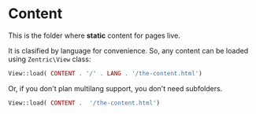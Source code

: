# Content

This is the folder where **static** content for pages live.

It is clasified by language for convenience. So, any content can be loaded using `Zentric\View` class:

```php
View::load( CONTENT . '/' . LANG . '/the-content.html')
```

Or, if you don't plan multilang support, you don't need subfolders.

```php
View::load( CONTENT .  '/the-content.html')
```